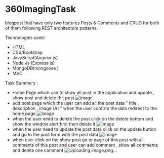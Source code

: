 # 360ImagingTask
blogpost that have only two features Posts &amp; Comments and CRUD for both of them following REST architecture patterns.

Technologies used:
- HTML
- CSS/Bootstrap
- JavaScript(Angular js)
- Node Js (Express js)
- MongoDB(mongoose )
- MVC 

Task Summery : 
- Home Page which can to show all post in the application and update , show post and delete thit post 
![image](https://user-images.githubusercontent.com/43087772/119240204-7d5ca980-bb4e-11eb-8632-a48f49a5ecd3.png)
- add post page which the user can add all the post data " title , description , image Url " when the user confirm the data redirect to the home page 
![image](https://user-images.githubusercontent.com/43087772/119240283-e04e4080-bb4e-11eb-928c-bd523544cd7b.png)
- when the user need to delete the post click on the delete bottom and show the window alert first then delete it 
![image](https://user-images.githubusercontent.com/43087772/119240309-083da400-bb4f-11eb-9930-5c7a88123823.png)
- when the user need to update the post data click on the update button and go to the post form with the post data 
![image](https://user-images.githubusercontent.com/43087772/119240346-37ecac00-bb4f-11eb-81f4-02dac075416a.png)
- when user click on the show post go to page of this post with all comments of this post and user can add comment , show all comments and delete one comment 
![Uploading image.png…]()



